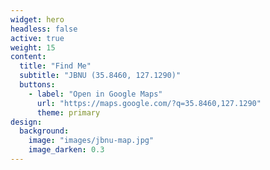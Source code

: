 ```yaml
---
widget: hero
headless: false
active: true
weight: 15
content:
  title: "Find Me"
  subtitle: "JBNU (35.8460, 127.1290)"
  buttons:
    - label: "Open in Google Maps"
      url: "https://maps.google.com/?q=35.8460,127.1290"
      theme: primary
design:
  background:
    image: "images/jbnu-map.jpg"
    image_darken: 0.3
---
```

